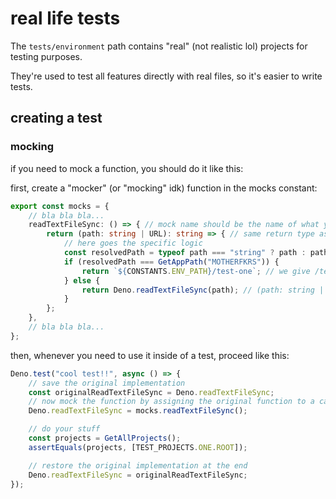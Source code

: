 # real life tests

The `tests/environment` path contains "real" (not realistic lol) projects for testing purposes.

They're used to test all features directly with real files, so it's easier to write tests.

## creating a test

### mocking

if you need to mock a function, you should do it like this:

first, create a "mocker" (or "mocking" idk) function in the mocks constant:

```ts
export const mocks = {
    // bla bla bla...
    readTextFileSync: () => { // mock name should be the name of what you're mocking
        return (path: string | URL): string => { // same return type as the mock func
            // here goes the specific logic
            const resolvedPath = typeof path === "string" ? path : path.toString();
            if (resolvedPath === GetAppPath("MOTHERFKRS")) {
                return `${CONSTANTS.ENV_PATH}/test-one`; // we give /test-one instead of \\test-one in purpose to ensure paths are parsed before returning them
            } else {
                return Deno.readTextFileSync(path); // (path: string | URL): Promise<string>
            }
        };
    },
    // bla bla bla...
};
```

then, whenever you need to use it inside of a test, proceed like this:

```ts
Deno.test("cool test!!", async () => {
    // save the original implementation
    const originalReadTextFileSync = Deno.readTextFileSync;
    // now mock the function by assigning the original function to a call to the "mocker" function
    Deno.readTextFileSync = mocks.readTextFileSync();

    // do your stuff
    const projects = GetAllProjects();
    assertEquals(projects, [TEST_PROJECTS.ONE.ROOT]);

    // restore the original implementation at the end
    Deno.readTextFileSync = originalReadTextFileSync;
});
```
